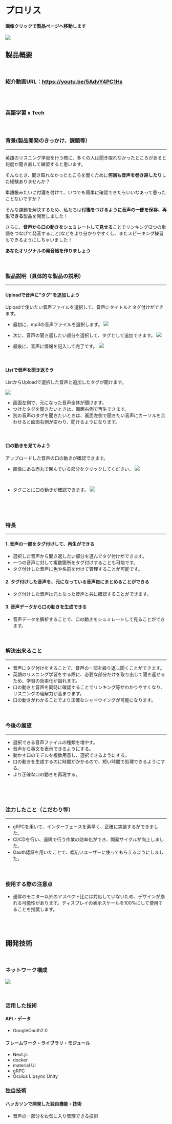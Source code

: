 # プロリス

#### 画像クリックで製品ページへ移動します
[![](ReadmeResources/535.png)](https://prolis.tech/)

## 製品概要

<br/>

### 紹介動画URL：https://youtu.be/5AdvY4PC1Hs

<br/><br/>

### 英語学習 x Tech <br/><br/><br/>

### 背景(製品開発のきっかけ、課題等）
___
英語のリスニング学習を行う際に、多くの人は聞き取れなかったところがあると何度か聞き直して練習すると思います。

そんなとき、聞き取れなかったところを聞くために**何回も音声を巻き戻したり**した経験ありませんか？

単語帳みたいに付箋を付けて、いつでも簡単に確認できたらいいなぁって思ったことないですか？

そんな課題を解決するため、私たちは**付箋をつけるように音声の一部を保存、再生できる**製品を開発しました！

さらに、**音声から口の動きをシュミレートして見せる**ことでリンキング(2つの単語をつなげて発音すること)などをより分かりやすくし、またスピーキング練習もできるようにしちゃいました！

**あなたオリジナルの発音帳を作りましょう**
<br/><br/><br/>

### 製品説明（具体的な製品の説明）

___
#### Uploadで音声に”タグ”を追加しよう

Uploadで使いたい音声ファイルを選択して、音声にタイトルとタグ付けができます。

- 最初に、mp3の音声ファイルを選択します。
![](ReadmeResources/536.png)

- 次に、音声の聞き返したい部分を選択して、タグとして追加できます。
![](ReadmeResources/529.png)

- 最後に、音声に情報を記入して完了です。
![](ReadmeResources/533.png)
<br/><br/><br/>

#### Listで音声を聞き返そう

ListからUploadで選択した音声と追加したタグが聞けます。

![](ReadmeResources/534_2.png)

- 画面左側で、元になった音声全体が聞けます。<br/>
- つけたタグを聞きたいときは、画面右側で再生できます。<br/>
- 別の音声のタグを聞きたいときは、画面左側で聞きたい音声にカーソルを合わせると画面右側が変わり、聞けるようになります。
<br/><br/><br/>

#### 口の動きを見てみよう

アップロードした音声の口の動きが確認できます。<br/>

- 画像にある赤丸で囲んでいる部分をクリックしてください。
![](ReadmeResources/534_3.png)
<br/>


- タグごとに口の動きが確認できます。
![](ReadmeResources/Animation.gif)

<br/><br/><br/>

### 特長

___


#### 1. 音声の一部をタグ付けして、再生ができる

- 選択した音声から聞き返したい部分を選んでタグ付けができます。
- 一つの音声に対して複数箇所をタグ付けすることも可能です。
- タグ付けした音声に色や名前を付けて管理することが可能です。

#### 2. タグ付けした音声を、元になっている音声毎にまとめることができる

- タグ付けした音声は元となった音声と共に確認することができます。

#### 3. 音声データから口の動きを生成できる

- 音声データを解析することで、口の動きをシュミレートして見ることができます。
<br/><br/><br/>

### 解決出来ること

___
- 音声にタグ付けをすることで、音声の一部を繰り返し聞くことができます。
- 英語のリスニング学習をする際に、必要な部分だけを取り出して聞き返せるため、学習の効率化が図れます。
- 口の動きと音声を同時に確認することでリンキング等がわかりやすくなり、リスニングの理解力が高まります。
- 口の動きがわかることでより正確なシャドウイングが可能になります。
<br/><br/><br/>

### 今後の展望

___
- 選択できる音声ファイルの種類を増やす。
- 音声から英文を表示できるようにする。
- 動かす口のモデルを複数用意し、選択できるようにする。
- 口の動きを生成するのに時間がかかるので、短い時間で処理できるようにする。
- より正確な口の動きを再現する。

<br/><br/><br/>

### 注力したこと（こだわり等）

___

- gRPCを用いて、インターフェースを素早く、正確に実装するができました。
- CI/CDを行い、遠隔で行う作業の効率化ができ、開発サイクルが向上しました。
- Oauth認証を用いたことで、幅広いユーザーに使ってもらえるようにしました。
<br/><br/><br/>


### 使用する際の注意点

- 通常のモニター以外のアスペクト比には対応していないため、デザインが崩れる可能性があります。ディスプレイの表示スケールを100%にして使用することを推奨します。<br/><br/><br/><br/>

## 開発技術

<br/>

### ネットワーク構成

![](ReadmeResources/001.png)

<br/>

### 活用した技術

#### API・データ

- GoogleOauth2.0

#### フレームワーク・ライブラリ・モジュール

- Next.js
- docker
- material UI
- gRPC
- Oculus Lipsync Unity

### 独自技術

#### ハッカソンで開発した独自機能・技術

- 音声の一部分をお気に入り管理できる技術